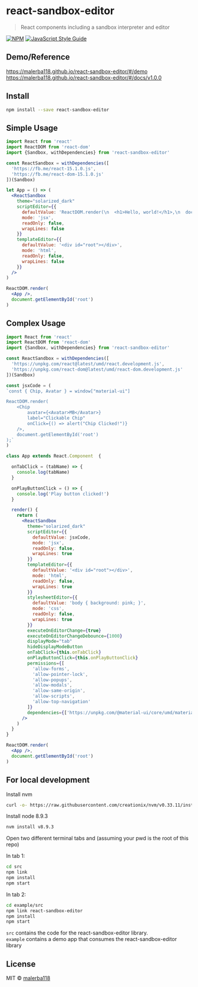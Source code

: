 # react-sandbox-editor

> React components including a sandbox interpreter and editor

[![NPM](https://img.shields.io/npm/v/react-sandbox-editor.svg)](https://www.npmjs.com/package/react-sandbox-editor) [![JavaScript Style Guide](https://img.shields.io/badge/code_style-standard-brightgreen.svg)](https://standardjs.com)


## Demo/Reference

<a href="https://malerba118.github.io/react-sandbox-editor/#/demo" target="_blank">https://malerba118.github.io/react-sandbox-editor/#/demo</a>
<br>
<a href="https://malerba118.github.io/react-sandbox-editor/#/docs/v1.0.0" target="_blank">https://malerba118.github.io/react-sandbox-editor/#/docs/v1.0.0</a>

## Install

```bash
npm install --save react-sandbox-editor
```

## Simple Usage

```jsx
import React from 'react'
import ReactDOM from 'react-dom'
import {Sandbox, withDependencies} from 'react-sandbox-editor'

const ReactSandbox = withDependencies([
  'https://fb.me/react-15.1.0.js',
  'https://fb.me/react-dom-15.1.0.js'
])(Sandbox)

let App = () => (
  <ReactSandbox
    theme="solarized_dark"
    scriptEditor={{
      defaultValue: 'ReactDOM.render(\n  <h1>Hello, world!</h1>,\n  document.getElementById(\'root\')\n);',
      mode: 'jsx',
      readOnly: false,
      wrapLines: false
    }}
    templateEditor={{
      defaultValue: '<div id="root"></div>',
      mode: 'html',
      readOnly: false,
      wrapLines: false
    }}
  />
)

ReactDOM.render(
  <App />,
  document.getElementById('root')
)
```

## Complex Usage

```jsx
import React from 'react'
import ReactDOM from 'react-dom'
import {Sandbox, withDependencies} from 'react-sandbox-editor'

const ReactSandbox = withDependencies([
  'https://unpkg.com/react@latest/umd/react.development.js',
  'https://unpkg.com/react-dom@latest/umd/react-dom.development.js'
])(Sandbox)

const jsxCode = (
`const { Chip, Avatar } = window["material-ui"]

ReactDOM.render(
	<Chip
		avatar={<Avatar>MB</Avatar>}
		label="Clickable Chip"
		onClick={() => alert("Chip Clicked!")}
	/>,
	document.getElementById('root')
);`
)

class App extends React.Component  {

  onTabClick = (tabName) => {
    console.log(tabName)
  }

  onPlayButtonClick = () => {
    console.log('Play button clicked!')
  }

  render() {
    return (
      <ReactSandbox
        theme="solarized_dark"
        scriptEditor={{
          defaultValue: jsxCode,
          mode: 'jsx',
          readOnly: false,
          wrapLines: true
        }}
        templateEditor={{
          defaultValue: '<div id="root"></div>',
          mode: 'html',
          readOnly: false,
          wrapLines: true
        }}
        stylesheetEditor={{
          defaultValue: 'body { background: pink; }',
          mode: 'css',
          readOnly: false,
          wrapLines: true
        }}
        executeOnEditorChange={true}
        executeOnEditorChangeDebounce={1000}
        displayMode="tab"
        hideDisplayModeButton
        onTabClick={this.onTabClick}
        onPlayButtonClick={this.onPlayButtonClick}
        permissions={[
          'allow-forms',
          'allow-pointer-lock',
          'allow-popups',
          'allow-modals',
          'allow-same-origin',
          'allow-scripts',
          'allow-top-navigation'
        ]}
        dependencies={['https://unpkg.com/@material-ui/core/umd/material-ui.development.js']}
      />
    )
  }
}

ReactDOM.render(
  <App />,
  document.getElementById('root')
)
```

## For local development
Install nvm <br>
```bash
curl -o- https://raw.githubusercontent.com/creationix/nvm/v0.33.11/install.sh | bash
```

Install node 8.9.3 <br>
```bash
nvm install v8.9.3
```

Open two different terminal tabs and (assuming your pwd is the root of this repo)

In tab 1: <br>
```bash
cd src
npm link
npm install
npm start
```

In tab 2: <br>
```bash
cd example/src
npm link react-sandbox-editor
npm install
npm start
```

`src` contains the code for the react-sandbox-editor library.<br>
`example` contains a demo app that consumes the react-sandbox-editor library

## License

MIT © [malerba118](https://github.com/malerba118)

